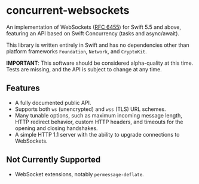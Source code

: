 # concurrent-websockets

An implementation of WebSockets ([RFC 6455](https://datatracker.ietf.org/doc/html/rfc6455)) for Swift 5.5 and above,
featuring an API based on Swift Concurrency (tasks and async/await).

This library is written entirely in Swift and has no dependencies other than platform frameworks `Foundation`, `Network`,
and `CryptoKit`.

**IMPORTANT**: This software should be considered alpha-quality at this time. Tests are missing, and the API is subject
to change at any time.


## Features

* A fully documented public API.
* Supports both `ws` (unencrypted) and `wss` (TLS) URL schemes.
* Many tunable options, such as maximum incoming message length, HTTP redirect behavior, custom HTTP headers, and
  timeouts for the opening and closing handshakes.
* A simple HTTP 1.1 server with the ability to upgrade connections to WebSockets.

## Not Currently Supported

* WebSocket extensions, notably `permessage-deflate`.
